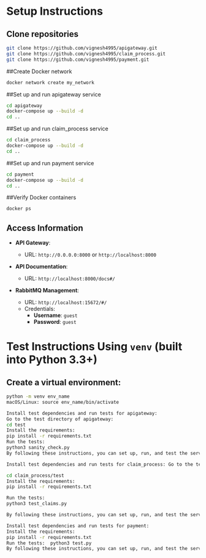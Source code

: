 # Setup Instructions

## Clone repositories
```bash
git clone https://github.com/vignesh4995/apigateway.git
git clone https://github.com/vignesh4995/claim_process.git
git clone https://github.com/vignesh4995/payment.git
```

##Create Docker network
```bash
docker network create my_network
```

##Set up and run apigateway service
```bash
cd apigateway
docker-compose up --build -d
cd ..
```

##Set up and run claim_process service
```bash
cd claim_process
docker-compose up --build -d
cd ..
```

##Set up and run payment service
```bash
cd payment
docker-compose up --build -d
cd ..
```

##Verify Docker containers
```bash
docker ps
```

## Access Information

- **API Gateway**:
  - URL: `http://0.0.0.0:8000` or `http://localhost:8000`
  
- **API Documentation**:
  - URL: `http://localhost:8000/docs#/`
  
- **RabbitMQ Management**:
  - URL: `http://localhost:15672/#/`
  - Credentials: 
    - **Username**: `guest`
    - **Password**: `guest`

# Test Instructions Using `venv` (built into Python 3.3+)

## Create a virtual environment:
```bash
python -m venv env_name
macOS/Linux: source env_name/bin/activate

Install test dependencies and run tests for apigateway:
Go to the test directory of apigateway:
cd test
Install the requirements:
pip install -r requirements.txt
Run the tests:
python3 sanity_check.py
By following these instructions, you can set up, run, and test the services to ensure the ratelimiting
```

```bash
Install test dependencies and run tests for claim_process: Go to the test directory of claim_process:

cd claim_process/test
Install the requirements:
pip install -r requirements.txt

Run the tests:
python3 test_claims.py

By following these instructions, you can set up, run, and test the services to ensure the claim processing and data publishing to RabbitMQ are working as expected.
```



```bash
Install test dependencies and run tests for payment:
Install the requirements:
pip install -r requirements.txt
Run the tests:  python3 test.py
By following these instructions, you can set up, run, and test the services to ensure the payment processing and data consumption from RabbitMQ are working as expected.
```
